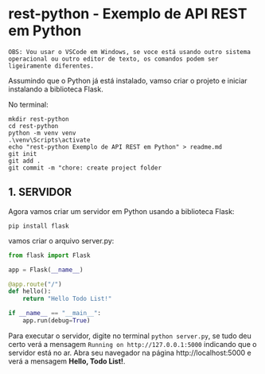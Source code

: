 # rest-python - Exemplo de API REST em Python

    OBS: Vou usar o VSCode em Windows, se voce está usando outro sistema operacional ou outro editor de texto, os comandos podem ser ligeiramente diferentes.

Assumindo que o Python já está instalado, vamso criar o projeto e iniciar instalando a biblioteca Flask.

No terminal:

```shell
mkdir rest-python
cd rest-python
python -m venv venv
.\venv\Scripts\activate
echo "rest-python Exemplo de API REST em Python" > readme.md
git init
git add .
git commit -m "chore: create project folder
```

## 1. SERVIDOR

Agora vamos criar um servidor em Python usando a biblioteca Flask:

```shell
pip install flask
```

vamos criar o arquivo server.py:

```python
from flask import Flask

app = Flask(__name__)

@app.route("/")
def hello():
    return "Hello Todo List!"

if __name__ == "__main__":
    app.run(debug=True)
```

Para executar o servidor, digite no terminal ```python server.py```, se tudo deu certo verá a mensagem ```Running on http://127.0.0.1:5000``` indicando que o servidor está no ar. Abra seu navegador na página http://localhost:5000 e verá a mensagem **Hello, Todo List!**.
